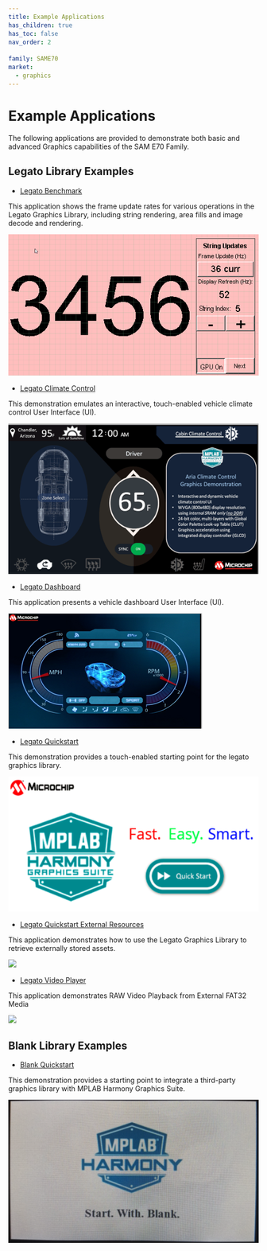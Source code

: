 ```yaml
---
title: Example Applications
has_children: true
has_toc: false
nav_order: 2

family: SAME70
market:
  - graphics
---
```


# Example Applications

The following applications are provided to demonstrate both basic and advanced Graphics capabilities of the SAM E70 Family.

## Legato Library Examples 

* [Legato Benchmark](./legato_benchmark/readme.md)

This application shows the frame update rates for various operations in the Legato Graphics Library, including string rendering, area fills and image decode and rendering. 

![](./../docs/html/legato_benchmark.png)

* [Legato Climate Control](./legato_climate_control/readme.md)

This demonstration emulates an interactive, touch-enabled vehicle climate control User Interface (UI).

![](./../docs/html/legato_climate_control.png)

* [Legato Dashboard](./legato_dashboard/readme.md)

This application presents a vehicle dashboard User Interface (UI). 

![](./../docs/html/legato_dashboard.png)

* [Legato Quickstart](./legato_quickstart/readme.md)

This demonstration provides a touch-enabled starting point for the legato graphics library.

![](./../docs/html/legato_quickstart.png)

* [Legato Quickstart External Resources](./legato_quickstart_ext_res/readme.md)

This application demonstrates how to use the Legato Graphics Library to retrieve externally stored assets.

![](./../docs/html/legato_quickstart_ext_res_jpeg.png)

* [Legato Video Player](./legato_video_player/readme.md)

This application demonstrates RAW Video Playback from External FAT32 Media

![](./../docs/html/legato_video_player.png)


## Blank Library Examples

* [Blank Quickstart](./blank_quickstart/readme.md)

This demonstration provides a starting point to integrate a third-party graphics library with MPLAB Harmony Graphics Suite.

![](./../docs/html/blank_quickstart.png)